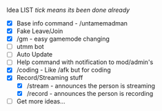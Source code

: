 Idea LIST
*tick means its been done already*

- [X] Base info command - /untamemadman
- [X] Fake Leave/Join
- [X] /gm - easy gamemode changing
- [ ] utmm bot
- [ ] Auto Update
- [ ] Help command with notification to mod/admin's
- [X] /coding - Like /afk but for coding
- [X] Record/Streaming stuff
  - [X] /stream - announces the person is streaming
  - [X] /record - announces the person is recording
- [ ] Get more ideas...
